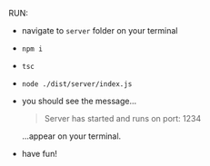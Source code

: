 RUN:

- navigate to `server` folder on your terminal
- `npm i`
- `tsc`
- `node ./dist/server/index.js`
- you should see the message...

  > Server has started and runs on port: 1234

  ...appear on your terminal.

- have fun!
